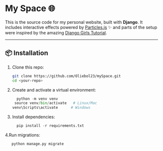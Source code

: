 # My Space 🌐

This is the source code for my personal website, built with **Django**.
It includes interactive effects powered by [Particles.js](https://vincentgarreau.com/particles.js/) ✨ and parts of the setup were inspired by the amazing [Django Girls Tutorial](https://tutorial.djangogirls.org/).

---


## 📦 Installation
1. Clone this repo:
   ```bash
   git clone https://github.com/Oliebol23/mySpace.git
   cd <your-repo>
2. Create and activate a virtual environment:
   ````python
     python -m venv venv
    source venv/bin/activate   # Linux/Mac
   venv\Scripts\activate      # Windows
3. Install dependencies:
   ````python
     pip install -r requirements.txt  
4.Run migrations:  
 ```python
    python manage.py migrate
